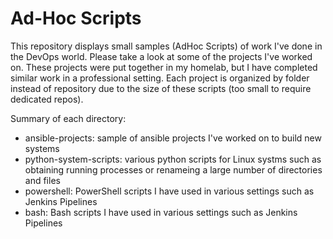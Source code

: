 # Ad-Hoc Scripts
This repository displays small samples (AdHoc Scripts) of work I've done in the DevOps world. Please take a look at some of the projects I've worked on. These projects were put together in my homelab, but I have completed similar work in a professional setting. Each project is organized by folder instead of repository due to the size of these scripts (too small to require dedicated repos). 

Summary of each directory:
- ansible-projects: sample of ansible projects I've worked on to build new systems
- python-system-scripts: various python scripts for Linux systms such as obtaining running processes or renameing a large number of directories and files
- powershell: PowerShell scripts I have used in various settings such as Jenkins Pipelines
- bash: Bash scripts I have used in various settings such as Jenkins Pipelines
